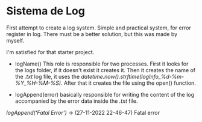 # Sistema de Log
 First attempt to create a log system. Simple and practical system, for error register in log. There must be a better solution, but this was made by myself.

 I'm satisfied for that starter project.

 - logName()
 This role is responsible for two processes. First it looks for the logs folder, if it doesn't exist it creates it. Then it creates the name of the *.txt* log file, it uses the *datetime.now().strftime(logInfo_%d-%m-%Y_%H-%M-%S)*. After that it creates the file using the open() function.

 - logAppend(error)
 basically responsible for writing the content of the log accompanied by the error data inside the *.txt* file.

 *logAppend(‘Fatal Error’)* -> (27-11-2022 22-46-47) Fatal error
